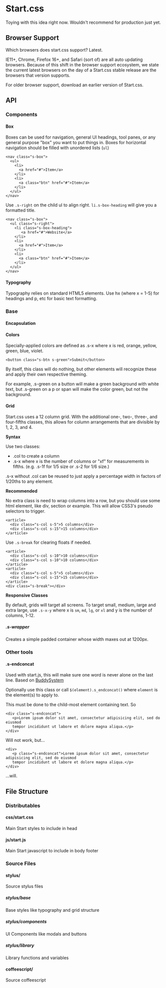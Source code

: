 Start.css
=========

Toying with this idea right now. Wouldn't recommend for production just yet.

## Browser Support

Which browsers does start.css support? Latest.

IE11+, Chrome, Firefox 16+, and Safari (sort of) are all auto updating
browsers. Because of this shift in the browser support ecosystem, we state the
current latest browsers on the day of a Start.css stable release are the
browsers that version supports.

For older browser support, download an earlier version of Start.css.

## API

### Components

#### Box

Boxes can be used for navigation, general UI headings, tool panes, or any general purpose "box" you want to put things in. Boxes for horizontal navigation should be filled with unordered lists (``ul``)

    <nav class="s-box">
      <ul>
        <li>
          <a href="#">Item</a>
        </li>
        <li>
          <a class="btn" href="#">Item</a>
        </li>
      </ul>
    </nav>

Use ``.s-right`` on the child ul to align right. ``li.s-box-heading`` will give you a formatted title.

    <nav class="s-box">
      <ul class="s-right">
        <li class="s-box-heading">
           <a href="#">Website</a>
        </li>
        <li>
          <a href="#">Item</a>
        </li>
        <li>
          <a class="btn" href="#">Item</a>
        </li>
      </ul>
    </nav>

#### Typography

Typography relies on standard HTML5 elements.
Use hx (where x = 1-5) for headings and p, etc for basic text formatting.

### Base

#### Encapsulation

#### Colors

Specially-applied colors are defined as .s-x where x is red, orange, yellow, green, blue, violet.

    <button class="s-btn s-green">Submit</button>

By itself, this class will do nothing, but other elements will recognize these and apply their own respective theming.

For example, .s-green on a button will make a green background with white text, but .s-green on a p or span will make the color green, but not the background.

#### Grid

Start.css uses a 12 column grid.
With the additional one-, two-, three-, and four-fifths classes, this allows for column arrangements that are divisible by 1, 2, 3, and 4.

**Syntax**

Use two classes:
* .col to create a column
* .s-x where x is the number of columns or "xf" for measurements in fifths. (e.g. .s-1f for 1/5 size or .s-2 for 1/6 size.)

.s-x without .col can be reused to just apply a percentage width in factors of
1/20ths to any element.

**Recommended**

No extra class is need to wrap columns into a row, but you should use some html
element, like div, section or example. This will allow CSS3's pseudo selectors
to trigger.

    <article>
      <div class="s-col s-5">5 columns</div>
      <div class="s-col s-15">15 columns</div>
    </article>

Use ``.s-break`` for clearing floats if needed.

    <article>
      <div class="s-col s-10">10 columns</div>
      <div class="s-col s-10">10 columns</div>
    </article>
    <article>
      <div class="s-col s-5">5 columns</div>
      <div class="s-col s-15">15 columns</div>
    </article>
    <div class="s-break"></div>

**Responsive Classes**

By default, grids will target all screens. To target small, medium, large and extra large, use ``.s-x-y`` where x is ``sm``, ``md``, ``lg``, or ``xl`` and y is the number of columns, 1-12.

##### .s-wrapper

Creates a simple padded container whose width maxes out at 1200px.

### Other tools

#### .s-endconcat

Used with start.js, this will make sure one word is never alone on the last line. Based on [BuddySystem](http://codepen.io/ajkochanowicz/pen/ezEmp)

Optionally use this class or call ``$(element).s_endconcat()`` where ``element`` is the element(s) to apply to.

This must be done to the child-most element containing text. So

    <div class="s-endconcat">
       <p>Lorem ipsum dolor sit amet, consectetur adipisicing elit, sed do eiusmod
       tempor incididunt ut labore et dolore magna aliqua.</p>
    </div>

Will not work, but... 

    <div>
       <p class="s-endconcat">Lorem ipsum dolor sit amet, consectetur adipisicing elit, sed do eiusmod
       tempor incididunt ut labore et dolore magna aliqua.</p>
    </div>

...will.

## File Structure

### Distributables

#### css/start.css

Main Start styles to include in head

#### js/start.js

Main Start javascript to include in body footer

### Source Files

#### stylus/

Source stylus files

##### stylus/base

Base styles like typography and grid structure

##### stylus/components

UI Components like modals and buttons

##### stylus/library

Library functions and variables

#### coffeescript/

Source coffeescript
